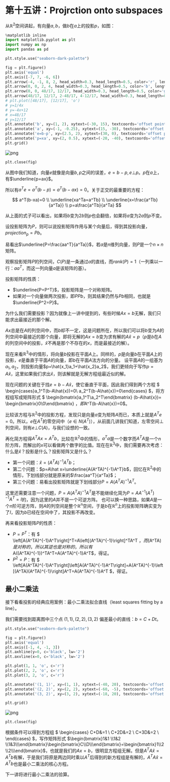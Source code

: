 
# 第十五讲：Projrction onto subspaces

从$\mathbb{R}^2$空间讲起，有向量$a, b$，做$b$在$a$上的投影$p$，如图：



```python
%matplotlib inline
import matplotlib.pyplot as plt
import numpy as np
import pandas as pd

plt.style.use("seaborn-dark-palette")

fig = plt.figure()
plt.axis('equal')
plt.axis([-7, 7, -6, 6])
plt.arrow(-4, -1, 8, 2, head_width=0.3, head_length=0.5, color='r', length_includes_head=True)
plt.arrow(0, 0, 2, 4, head_width=0.3, head_length=0.5, color='b', length_includes_head=True)
plt.arrow(0, 0, 48/17, 12/17, head_width=0.3, head_length=0.5, color='gray', length_includes_head=True)
plt.arrow(48/17, 12/17, 2-48/17, 4-12/17, head_width=0.3, head_length=0.5, color='g', length_includes_head=True)
# plt.plot([48/17], [12/17], 'o')
# y=1/4x
# y=-4x+12
# x=48/17
# y=12/17
plt.annotate('b', xy=(1, 2), xytext=(-30, 15), textcoords='offset points', size=20, arrowprops=dict(arrowstyle="->"))
plt.annotate('a', xy=(-1, -0.25), xytext=(15, -30), textcoords='offset points', size=20, arrowprops=dict(arrowstyle="->"))
plt.annotate('e=b-p', xy=(2.5, 2), xytext=(30, 0), textcoords='offset points', size=20, arrowprops=dict(arrowstyle="->"))
plt.annotate('p=xa', xy=(2, 0.5), xytext=(-20, -40), textcoords='offset points', size=20, arrowprops=dict(arrowstyle="->"))
plt.grid()

```


![png](img/chapter15_1_0.png)



```python
plt.close(fig)
```

从图中我们知道，向量$e$就像是向量$b, p$之间的误差，$e=b-p, e \bot p$。$p$在$a$上，有$\underline{p=ax}$。

所以有$a^Te=a^T(b-p)=a^T(b-ax)=0$。关于正交的最重要的方程：

$$
a^T(b-xa)=0 \\
\underline{xa^Ta=a^Tb} \\
\underline{x=\frac{a^Tb}{a^Ta}} \\
p=a\frac{a^Tb}{a^Ta}
$$

从上面的式子可以看出，如果将$b$变为$2b$则$p$也会翻倍，如果将$a$变为$2a$则$p$不变。

设投影矩阵为$P$，则可以说投影矩阵作用与某个向量后，得到其投影向量，$projection_p=Pb$。

易看出$\underline{P=\frac{aa^T}{a^Ta}}$，若$a$是$n$维列向量，则$P$是一个$n \times n$矩阵。

观察投影矩阵$P$的列空间，$C(P)$是一条通过$a$的直线，而$rank(P)=1$（一列乘以一行：$aa^T$，而这一列向量$a$是该矩阵的基）。

投影矩阵的性质：

* $\underline{P=P^T}$，投影矩阵是一个对称矩阵。
* 如果对一个向量做两次投影，即$PPb$，则其结果仍然与$Pb$相同，也就是$\underline{P^2=P}$。

为什么我们需要投影？因为就像上一讲中提到的，有些时候$Ax=b$无解，我们只能求出最接近的那个解。

$Ax$总是在$A$的列空间中，而$b$却不一定，这是问题所在，所以我们可以将$b$变为$A$的列空间中最接近的那个向量，即将无解的$Ax=b$变为求有解的$A\hat{x}=p$（$p$是$b$在$A$的列空间中的投影，$\hat{x}$不再是那个不存在的$x$，而是最接近的解）。

现在来看$\mathbb{R}^3$中的情形，将向量$b$投影在平面$A$上。同样的，$p$是向量$b$在平面$A$上的投影，$e$是垂直于平面$A$的向量，即$b$在平面$A$法方向的分量。
设平面$A$的一组基为$a_1, a_2$，则投影向量$p=\hat{x_1}a_1+\hat{x_2}a_2$，我们更倾向于写作$p=A\hat{x}$，这里如果我们求出$\hat{x}$，则该解就是无解方程组最近似的解。

现在问题的关键在于找$e=b-A\hat{x}$，使它垂直于平面，因此我们得到两个方程
$
\begin{cases}a_1^T(b-A\hat{x})=0\\
a_2^T(b-A\hat{x})=0\end{cases}
$，将方程组写成矩阵形式
$
\begin{bmatrix}a_1^T\\a_2^T\end{bmatrix}
(b-A\hat{x})=
\begin{bmatrix}0\\0\end{bmatrix}
$，即$A^T(b-A\hat{x})=0$。

比较该方程与$\mathbb{R}^2$中的投影方程，发现只是向量$a$变为矩阵$A$而已，本质上就是$A^Te=0$。所以，$e$在$A^T$的零空间中（$e\in N(A^T)$），从前面几讲我们知道，左零空间$\bot$列空间，则有$e\bot C(A)$，与我们设想的一致。

再化简方程得$A^TAx=A^Tb$，比较在$\mathbb{R}^2$中的情形，$a^Ta$是一个数字而$A^TA$是一个$n$阶方阵，而解出的$x$可以看做两个数字的比值。现在在$\mathbb{R}^3$中，我们需要再次考虑：什么是$\hat{x}$？投影是什么？投影矩阵又是什么？

* 第一个问题：$\hat x=(A^TA)^{-1}A^Tb$；
* 第二个问题：$p=A\hat x=\underline{A(A^TA)^{-1}A^T}b$，回忆在$\mathbb{R}^2$中的情形，下划线部分就是原来的$\frac{aa^T}{a^Ta}$；
* 第三个问题：易看出投影矩阵就是下划线部分$P=A(A^TA)^{-1}A^T$。

这里还需要注意一个问题，$P=A(A^TA)^{-1}A^T$是不能继续化简为$P=AA^{-1}(A^T)^{-1}A^T=I$的，因为这里的$A$并不是一个可逆方阵。
也可以换一种思路，如果$A$是一个$n$阶可逆方阵，则$A$的列空间是整个$\mathbb{R}^n$空间，于是$b$在$\mathbb{R}^n$上的投影矩阵确实变为了$I$，因为$b$已经在空间中了，其投影不再改变。

再来看投影矩阵$P$的性质：
* $P=P^T$：有
$
\left[A(A^TA)^{-1}A^T\right]^T=A\left[(A^TA)^{-1}\right]^TA^T
$，而$(A^TA)$是对称的，所以其逆也是对称的，所以有$A((A^TA)^{-1})^TA^T=A(A^TA)^{-1}A^T$，得证。
* $P^2=P$：有
$
\left[A(A^TA)^{-1}A^T\right]\left[A(A^TA)^{-1}A^T\right]=A(A^TA)^{-1}\left[(A^TA)(A^TA)^{-1}\right]A^T=A(A^TA)^{-1}A^T
$，得证。

## 最小二乘法

接下看看投影的经典应用案例：最小二乘法拟合直线（least squares fitting by a line）。

我们需要找到距离图中三个点 $(1, 1), (2, 2), (3, 2)$ 偏差最小的直线：$b=C+Dt$。


```python
plt.style.use("seaborn-dark-palette")

fig = plt.figure()
plt.axis('equal')
plt.axis([-1, 4, -1, 3])
plt.axhline(y=0, c='black', lw='2')
plt.axvline(x=0, c='black', lw='2')

plt.plot(1, 1, 'o', c='r')
plt.plot(2, 2, 'o', c='r')
plt.plot(3, 2, 'o', c='r')

plt.annotate('(1, 1)', xy=(1, 1), xytext=(-40, 20), textcoords='offset points', size=14, arrowprops=dict(arrowstyle="->"))
plt.annotate('(2, 2)', xy=(2, 2), xytext=(-60, -5), textcoords='offset points', size=14, arrowprops=dict(arrowstyle="->"))
plt.annotate('(3, 2)', xy=(3, 2), xytext=(-18, 20), textcoords='offset points', size=14, arrowprops=dict(arrowstyle="->"))

plt.grid()
```


![png](img/chapter15_4_0.png)



```python
plt.close(fig)
```

根据条件可以得到方程组 
$
\begin{cases}
C+D&=1 \\
C+2D&=2 \\
C+3D&=2 \\
\end{cases}
$，写作矩阵形式
$\begin{bmatrix}1&1 \\1&2 \\1&3\\\end{bmatrix}\begin{bmatrix}C\\D\\\end{bmatrix}=\begin{bmatrix}1\\2\\2\\\end{bmatrix}$，也就是我们的$Ax=b$，很明显方程组无解。但是$A^TA\hat x=A^Tb$有解，于是我们将原是两边同时乘以$A^T$后得到的新方程组是有解的，$A^TA\hat x=A^Tb$也是最小二乘法的核心方程。

下一讲将进行最小二乘法的验算。
